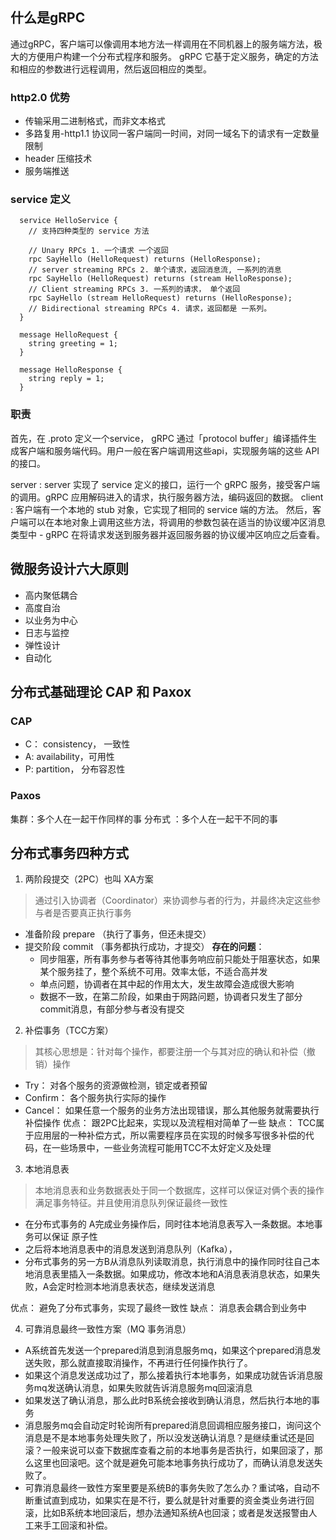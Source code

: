 ## 什么是gRPC

通过gRPC，客户端可以像调用本地方法一样调用在不同机器上的服务端方法，极大的方便用户构建一个分布式程序和服务。 gRPC 它基于定义服务，确定的方法和相应的参数进行远程调用，然后返回相应的类型。

### http2.0 优势
- 传输采用二进制格式，而非文本格式
- 多路复用-http1.1 协议同一客户端同一时间，对同一域名下的请求有一定数量限制
- header 压缩技术
- 服务端推送

### service 定义
```
  service HelloService {
    // 支持四种类型的 service 方法

    // Unary RPCs 1. 一个请求 一个返回
    rpc SayHello (HelloRequest) returns (HelloResponse);
    // server streaming RPCs 2. 单个请求，返回消息流, 一系列的消息
    rpc SayHello (HelloRequest) returns (stream HelloResponse);
    // Client streaming RPCs 3. 一系列的请求， 单个返回
    rpc SayHello (stream HelloRequest) returns (HelloResponse);
    // Bidirectional streaming RPCs 4. 请求，返回都是 一系列。
  }

  message HelloRequest {
    string greeting = 1;
  }

  message HelloResponse {
    string reply = 1;
  }
```

### 职责

首先，在 .proto 定义一个service， gRPC 通过「protocol buffer」编译插件生成客户端和服务端代码。用户一般在客户端调用这些api，实现服务端的这些 API 的接口。

server :  server 实现了 service 定义的接口，运行一个 gRPC 服务，接受客户端的调用。gRPC 应用解码进入的请求，执行服务器方法，编码返回的数据。
client : 客户端有一个本地的 stub 对象，它实现了相同的 service 端的方法。 然后，客户端可以在本地对象上调用这些方法，将调用的参数包装在适当的协议缓冲区消息类型中 - gRPC 在将请求发送到服务器并返回服务器的协议缓冲区响应之后查看。

## 微服务设计六大原则
- 高内聚低耦合
- 高度自治
- 以业务为中心
- 日志与监控
- 弹性设计
- 自动化

## 分布式基础理论 CAP 和 Paxox
### CAP
- C： consistency， 一致性
- A:  availability，可用性
- P: partition， 分布容忍性
### Paxos 
集群：多个人在一起干作同样的事
分布式 ：多个人在一起干不同的事

## 分布式事务四种方式
1. 两阶段提交（2PC）也叫 XA方案
> 通过引入协调者（Coordinator）来协调参与者的行为，并最终决定这些参与者是否要真正执行事务
  - 准备阶段 prepare （执行了事务，但还未提交）
  - 提交阶段 commit （事务都执行成功，才提交）
  **存在的问题**：
    - 同步阻塞，所有事务参与者等待其他事务响应前只能处于阻塞状态，如果某个服务挂了，整个系统不可用。效率太低，不适合高并发
    - 单点问题，协调者在其中起的作用太大，发生故障会造成很大影响
    - 数据不一致，在第二阶段，如果由于网路问题，协调者只发生了部分commit消息，有部分参与者没有提交
  
2. 补偿事务（TCC方案）
> 其核心思想是：针对每个操作，都要注册一个与其对应的确认和补偿（撤销）操作
  - Try： 对各个服务的资源做检测，锁定或者预留
  - Confirm： 各个服务执行实际的操作
  - Cancel： 如果任意一个服务的业务方法出现错误，那么其他服务就需要执行补偿操作
优点： 跟2PC比起来，实现以及流程相对简单了一些
缺点： TCC属于应用层的一种补偿方式，所以需要程序员在实现的时候多写很多补偿的代码，在一些场景中，一些业务流程可能用TCC不太好定义及处理
3. 本地消息表
> 本地消息表和业务数据表处于同一个数据库，这样可以保证对俩个表的操作满足事务特征。并且使用消息队列保证最终一致性
  - 在分布式事务的 A完成业务操作后，同时往本地消息表写入一条数据。本地事务可以保证 原子性
  - 之后将本地消息表中的消息发送到消息队列（Kafka），
  - 分布式事务的另一方B从消息队列读取消息，执行消息中的操作同时往自己本地消息表里插入一条数据。如果成功，修改本地和A消息表消息状态，如果失败，A会定时检测本地消息表状态，继续发送消息
  
  优点： 避免了分布式事务，实现了最终一致性
  缺点： 消息表会耦合到业务中

4. 可靠消息最终一致性方案（MQ 事务消息）
- A系统首先发送一个prepared消息到消息服务mq，如果这个prepared消息发送失败，那么就直接取消操作，不再进行任何操作执行了。
- 如果这个消息发送成功过了，那么接着执行本地事务，如果成功就告诉消息服务mq发送确认消息，如果失败就告诉消息服务mq回滚消息
- 如果发送了确认消息，那么此时B系统会接收到确认消息，然后执行本地的事务
- 消息服务mq会自动定时轮询所有prepared消息回调相应服务接口，询问这个消息是不是本地事务处理失败了，所以没发送确认消息？是继续重试还是回滚？一般来说可以查下数据库查看之前的本地事务是否执行，如果回滚了，那么这里也回滚吧。这个就是避免可能本地事务执行成功了，而确认消息发送失败了。
- 可靠消息最终一致性方案里要是系统B的事务失败了怎么办？重试咯，自动不断重试直到成功，如果实在是不行，要么就是针对重要的资金类业务进行回滚，比如B系统本地回滚后，想办法通知系统A也回滚；或者是发送报警由人工来手工回滚和补偿。



